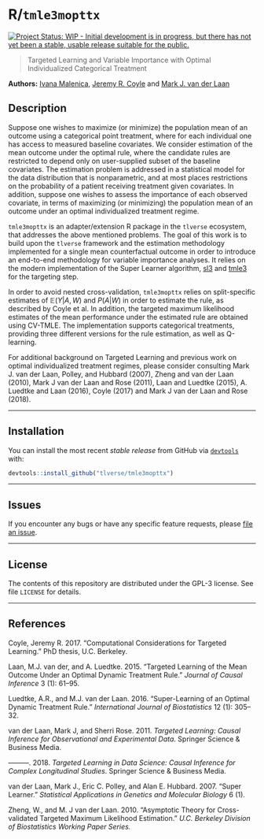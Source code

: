 
<!-- README.md is generated from README.Rmd. Please edit that file -->
R/`tmle3mopttx`
===============

[![Project Status: WIP - Initial development is in progress, but there has not yet been a stable, usable release suitable for the public.](http://www.repostatus.org/badges/latest/wip.svg)](http://www.repostatus.org/#wip)

> Targeted Learning and Variable Importance with Optimal Individualized Categorical Treatment

**Authors:** [Ivana Malenica](https://github.com/podTockom), [Jeremy R. Coyle](https://github.com/jeremyrcoyle) and [Mark J. van der Laan](https://vanderlaan-lab.org/)

Description
-----------

Suppose one wishes to maximize (or minimize) the population mean of an outcome using a categorical point treatment, where for each individual one has access to measured baseline covariates. We consider estimation of the mean outcome under the optimal rule, where the candidate rules are restricted to depend only on user-supplied subset of the baseline covariates. The estimation problem is addressed in a statistical model for the data distribution that is nonparametric, and at most places restrictions on the probability of a patient receiving treatment given covariates. In addition, suppose one wishes to assess the importance of each observed covariate, in terms of maximizing (or minimizing) the population mean of an outcome under an optimal individualized treatment regime.

`tmle3mopttx` is an adapter/extension R package in the `tlverse` ecosystem, that addresses the above mentioned problems. The goal of this work is to build upon the `tlverse` framework and the estimation methodology implemented for a single mean counterfactual outcome in order to introduce an end-to-end methodology for variable importance analyses. It relies on the modern implementation of the Super Learner algorithm, [sl3](https://github.com/tlverse/sl3) and [tmle3](https://github.com/tlverse/tmle3) for the targeting step.

In order to avoid nested cross-validation, `tmle3mopttx` relies on split-specific estimates of 𝔼(*Y*|*A*, *W*) and *P*(*A*|*W*) in order to estimate the rule, as described by Coyle et al. In addition, the targeted maximum likelihood estimates of the mean performance under the estimated rule are obtained using CV-TMLE. The implementation supports categorical treatments, providing three different versions for the rule estimation, as well as Q-learning.

For additional background on Targeted Learning and previous work on optimal individualized treatment regimes, please consider consulting Mark J. van der Laan, Polley, and Hubbard (2007), Zheng and van der Laan (2010), Mark J van der Laan and Rose (2011), Laan and Luedtke (2015), A. Luedtke and Laan (2016), Coyle (2017) and Mark J van der Laan and Rose (2018).

------------------------------------------------------------------------

Installation
------------

You can install the most recent *stable release* from GitHub via [`devtools`](https://www.rstudio.com/products/rpackages/devtools/) with:

``` r
devtools::install_github("tlverse/tmle3mopttx")
```

------------------------------------------------------------------------

Issues
------

If you encounter any bugs or have any specific feature requests, please [file an issue](https://github.com/tlverse/tmle3mopttx/issues).

------------------------------------------------------------------------

License
-------

The contents of this repository are distributed under the GPL-3 license. See file `LICENSE` for details.

------------------------------------------------------------------------

References
----------

Coyle, Jeremy R. 2017. “Computational Considerations for Targeted Learning.” PhD thesis, U.C. Berkeley.

Laan, M.J. van der, and A. Luedtke. 2015. “Targeted Learning of the Mean Outcome Under an Optimal Dynamic Treatment Rule.” *Journal of Causal Inference* 3 (1): 61–95.

Luedtke, A.R., and M.J. van der Laan. 2016. “Super-Learning of an Optimal Dynamic Treatment Rule.” *International Journal of Biostatistics* 12 (1): 305–32.

van der Laan, Mark J, and Sherri Rose. 2011. *Targeted Learning: Causal Inference for Observational and Experimental Data*. Springer Science & Business Media.

———. 2018. *Targeted Learning in Data Science: Causal Inference for Complex Longitudinal Studies*. Springer Science & Business Media.

van der Laan, Mark J., Eric C. Polley, and Alan E. Hubbard. 2007. “Super Learner.” *Statistical Applications in Genetics and Molecular Biology* 6 (1).

Zheng, W., and M. J van der Laan. 2010. “Asymptotic Theory for Cross-validated Targeted Maximum Likelihood Estimation.” *U.C. Berkeley Division of Biostatistics Working Paper Series.*
